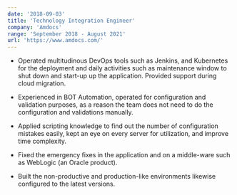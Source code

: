 ```yaml
---
date: '2018-09-03'
title: 'Technology Integration Engineer'
company: 'Amdocs'
range: 'September 2018 - August 2021'
url: 'https://www.amdocs.com/'
---
```


- Operated multitudinous DevOps tools such as Jenkins, and Kubernetes for the deployment and daily activities such as maintenance window to shut down and start-up up the application. Provided support during cloud migration.

- Experienced in BOT Automation, operated for configuration and validation purposes, as a reason the team does not need to do the configuration and validations manually.

- Applied scripting knowledge to find out the number of configuration mistakes easily, kept an eye on every server for utilization, and improve time complexity.

- Fixed the emergency fixes in the application and on a middle-ware such as WebLogic (an Oracle product).

- Built the non-productive and production-like environments likewise configured to the latest versions.